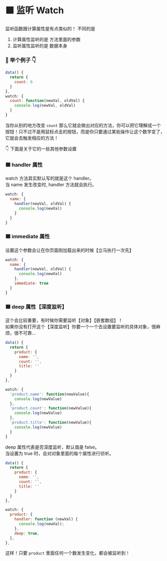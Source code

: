# 🟩 监听 Watch

监听函数跟计算属性是有点类似的！
不同的是

1. 计算属性监听的是 方法里面的参数
2. 监听属性监听的是 数据本身

### 🌰 举个例子 👇

```js
data() {
  return {
    count: 0
  }
},
watch: {
  count: function(newVal, oldVal) {
    console.log(newVal, oldVal)
  }
}
```

当你从别的地方改变 `count` 那么它就会做出对应的方法，你可以把它理解成一个按钮！只不过不是用鼠标点击的按钮，而是你只要通过某些操作让这个数字变了，它就会去触发相应的方法！

👇 下面是关于它的一些其他参数设置

### 🟩 handler 属性

watch 方法其实默认写的就是这个 handler。  
当 name 发生改变时, handler 方法就会执行。

```js
watch: {
  name: {
    handler(newVal, oldVal) {
      console.log(newVal)
    }
  }
}
```

### 🟩 immediate 属性

设置这个参数会让在你页面刚加载出来的时候【立马执行一次先】

```js
watch: {
  name: {
    handler(newVal, oldVal) {
      console.log(newVal)
    },
    immediate: true
  }
}
```

### 🟩 deep 属性【深度监听】

这个会比较重要，有时候你需要监听【对象】【嵌套数组】！  
如果你没有打开这个【深度监听】你要一个一个去设置要监听的具体对象，很麻烦，很不可靠...

```js
data() {
  return {
    product: {
      name: '',
      count: '',
      title: ''
    }
  }
},

watch: {
  'product.name': function(newValue){
    console.log(newValue)
  },
  'product.count': function(newValue){
    console.log(newValue)
  },
  'product.title': function(newValue){
    console.log(newValue)
  }
}
```

deep 属性代表是否深度监听，默认值是 false。  
当设置为 true 时，会对对象里面的每个属性进行侦听。

```javascript
data() {
  return {
    product: {
      name: '',
      count: '',
      title: ''
    }
  }
},

watch: {
  product: {
    handler: function (newVal) {
      console.log(newVal);
    },
    deep: true,
  },
},
```
这样！只要 `product` 里面任何一个数发生变化，都会被监听到！
